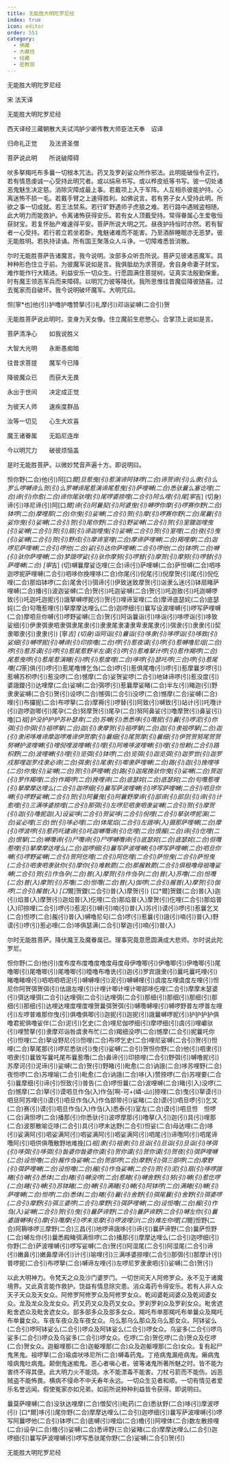 ```yaml
---
title: 无能胜大明陀罗尼经
index: true
icon: editor
order: 551
category:
  - 佛藏
  - 大藏经
  - 经藏
  - 密教部
---
```


  无能胜大明陀罗尼经  

宋 法天译  

无能胜大明陀罗尼经  

西天译经三藏朝散大夫试鸿胪少卿传教大师臣法天奉　诏译  

归命礼正觉　　及法贤圣僧  

菩萨说此明　　所说破障碍  

吠多拏羯吒布多曩一切根本咒法。药叉及罗刹娑众所作邪法。此明能破恒令正行。若有情恳虔诚一心受持此明咒者。或以绢帛书写。或以桦皮纸等书写。彼一切处诸恶鬼魅生决定慈。消除灾障成最上事。若戴项上入于军阵。人互相杀彼能护持。心离迷怖不损一毛。若戴手臂之上速得胜利。如佛说言。若有男子女人受持此明。所欲之事一切成就。若王法禁系。若行旷野遇师子虎狼之难。若行路中遇贼盗相随。此大明力而能救护。令离诸怖获得安乐。若有女人顶戴受持。常得眷属心生爱敬恒获财宝。若复怀胎产难速得平安。菩萨所说大明之咒。昼夜护持恒时亦然。若有智者一心受持。若行若立若坐若卧。鬼魅诸难而不能害。乃至酒醉睡眠亦无恶梦。彼无能胜明。若执持读诵。所有国王聚落众人斗诤。一切障难悉皆消散。  

尔时无能胜菩萨告诸魔言。我今说明。汝部多众听吾所说。菩萨见彼诸恶魔军。具种种形色住立于前。为彼魔军说如是言。我俱胝劫为求菩提。舍自身命妻子财宝。难作能作行大精进。利益安乐一切众生。行愿圆满住菩提树。证真实法殷勤保重。时有魔王领恶军兵而来障碍。以明咒力彼等降伏。我所思惟往昔魔侣降彼随喜。过去冤家而自破坏。我今说明破坏魔军。大明咒曰。  

怛[寧*也]他(引)护噜护噜赞拏(引)礼摩(引)邓诣娑嚩(二合引)贺  

无能胜菩萨说此明时。变身为天女像。住立魔前生悲慜心。合掌顶上说如是言。  

菩萨清净心　　如我说胜义  

大智大光明　　永断愚痴暗  

往昔求菩提　　魔军今已降  

降彼魔众已　　而获大无畏  

永出于世间　　决定成正觉  

为彼天人师　　速疾度群品  

汝等一切见　　心生大欢喜  

魔王诸眷属　　无蹈尼连岸  

今以明咒力　　破彼烦恼盖  

是时无能胜菩萨。以微妙梵音声遍十方。即说明曰。  

怛你野(二合)他(引)阿[口*爾]旦惹曳(引)惹演谛阿钵啰(二合)谛贺谛(引)么隶(引)么罗么啰嚩谛么贺(引)么罗嚩谛尾惹演谛尾惹曳(引)萨哩嚩(二合)悉驮曩么塞讫哩(二合)谛(引)你愈(二合)谛你尾驮哩(引)尾啰婆捺哩(二合引)阿么哩(引)尾[寧*吉] (切身)谛(引)哆尼谛(引)阿[口*爾]谛(引)阿曩契(引)阿婆曳(引)嚩啰你摩(引)啰赛你野(二合)钵啰(二合)摩哩那(二合)你曳(引)娑嚩(二合引)贺(引)摩(引)啰赛你野(二合)尾曩(引)娑你曳(引)娑嚩(二合引)贺(引)尾你野(二合引)野娑嚩(二合引)贺(引)室鑁迦哩曳(引)娑嚩(二合引)贺(引)扇(引)谛迦哩曳(引)娑嚩(二合引)贺(引)室哩(二合)夜(引)曳(引)娑嚩(二合引)贺(引)野戍(引)摩谛室哩(二合)摩谛萨哩嚩(二合)羯哩摩(二合)迦啰尼萨哩嚩(二合引)啰他(二合)娑(引)达你萨哩嚩(二合引)啰他(二合)钵啰(二合)嚩(引)驮你萨哩嚩(二合)梦誐啰娑(引)驮你摩努(引)啰替(引)摩贺(引)摩努(引)啰替(引)萨哩嚩(二合) [寧*吉] (切)嚩曩摩娑讫哩(三合)谛(引)萨哩嚩(二合)萨怛嚩(二合)呬哆迦啰抳萨哩嚩(二合引)呬哆你挽哩哆(二合)你尾(引)倪尾(引)倪摩贺(引)尾(引)倪仡哩(二合)那焰钵啰(二合)尾舍(引)弭谛(引)伊致迷致摩贺(引)诣隶么迷(引)钵扇睹萨哩嚩(二合)播(引)波迦娑嚩(二合)贺(引)吒迦娑嚩(二合)贺(引)吒迦致(引)吒迦嚩啰致(引)吒迦吒迦抳(引)誐拏嚩啰抳(引)贺(引)哩谛室哩(二合)摩谛底瑟姹(二合)底瑟姹(二合)句囕惹哩(引)拏摩摩达哩么(二合)迦啰细(引)曩写设波哩嚩(引)啰写萨哩嚩(二合)摩呬旦你嚩(引)啰野娑嚩(三合)贺(引)阿诣曩诣(引)哆诣(引)哆啰诣(引)哆致娑细(引)伊隶弭隶呬隶弭隶尾隶(引)隶隶尾隶凄隶卑隶尾隶(引)弭隶(引)隶隶(引)契隶唧隶(引)隶隶(引) [寧*吉] (切身)诣阿诣(引)曩诣(引)哆隶(引)哆啰诣(引)哆致(引)娑细(引)嚩啰抳(引)嚩谛(引)印捺噜(二合)啰(引)惹夜谟(引)啰(引)惹嚩噜尼俎(二合)啰(引)惹苏谟(引)啰(引)惹尾惹野半左谟(引)啰(引)惹难拏计啰(引)惹作羯啰(二合)尾惹曳啰(引)惹尾惹演睹(引)啰(引)惹度哩(二合)哆啰(引)瑟吒啰(三合)啰(引)惹尾噜[口*荼]俱(引)啰(引)惹尾噜博乞刍(二合)啰(引)惹俱尾噜(引)啰(引)惹摩曩岁啰(引)惹嚩苏枳啰(引)惹没啰(二合)憾摩(二合)娑贺娑啰(二合引)地钵谛啰(引)惹没度(引)婆誐鑁(引)达哩摩(二合)娑嚩(二合)弭啰(引)惹曩摩娑睹(二合)半左(引)睹迦(引)野隶隶娑嚩(二合引)贺(引)设啰(二合)憾弭(二合引)没啰(二合)憾摩(二合)娑嚩(二合)哩(引)布攞抳(二合)布啰拏(二合)摩褥(引)啰替(引)阿致(引)嚩致(引)站计(引)吒囕计(引)迦啰迦唧(引)尾孕(二合)努摩贺(引)尾孕(二合)努阿鼻娑(引)噜摩贺(引)鼻娑(引)噜[口*祖]护没护护护苏补瑟卑(二合)苏嚩(引)悉悉哆(引)囕抳(引)曩(引)啰泥(引)你弭(引)你弭(引)祖啰拏(二合)迦(引)隶摩贺(引)祖啰拏(二合)迦(引)隶祖啰拏(二合)迦(引)隶闭哆难谛摩迦啰难谛伊贺摩(引)曩细(引)尾贺摩(引)曩细(引)伊贺贺努尾贺贺努嚩护波哩嚩(引)哩倪哩波哩嚩(引)哩(引)阿难哆波哩嚩(引)哩(引)怛赖(二合引)路枳野(二合)波哩嚩(引)哩(引)览弭(引)钵啰(二合)览弭(引)迦览弭(引)迦罗世(引)迦罗戍那哩迦罗戍隶必谛(二合)弭隶(引)尾隶(引)唧隶萨哩嚩(二合)路(引)迦(引)挽哩哆(二合)你曳(引)娑嚩(二合)贺(引)萨哩嚩(合)路(引)迦尾挽驮你曳(引)娑嚩(二合)贺迦(引)罗作羯哩(二合)作羯啰(二合)挽哩谛(二合)底瑟姹(二合)底瑟姹(二合)句囕惹哩(引)拏摩摩达哩么(二合引)迦啰细(引)曩写萨波哩嚩(引)啰写萨哩嚩(二合引)呬旦你嚩(引)啰野娑嚩(二合引)贺(引)阿曩曳(引)阿曩野摩谛(引)部谛(引)部旦(引)谛(引)计愈哩(引)三满哆婆捺哩(二合引)那弭(引)左啰尼呬隶呬隶娑嚩(二合引)贺(引)摩贺(引)迦(引)噜抳迦(入)设娑哆(二合引)贺娑哆(二合引)倪哩(二合引)拏驮啰抳演(二合)娑必哩(三合)世(引)哆必哩(二合)体尾焰(二合引)左誐哆(入)摄那萨哩嚩(二合)摩(引)啰波啰(引)惹药吒建谛(引)吒迦嚩囕谛(引)仡哩(二合)恨赧(二合)谛(引)仡哩(二合)恨拏(二合)嚩囕谛(引)尸囕谛(引)尸啰嚩囕谛(引)底瑟姹(二合)底瑟姹(二合)但囕惹哩(引)拏摩摩达哩么(二合)迦啰细(引)曩写萨波哩嚩(引)啰写萨哩嚩(二合)呬旦你嚩(引)啰野娑嚩(二合引)贺阿仡哩(二合引)阿仡哩(二合引)萨怛曳(二合引)萨怛曳(二合引)呬隶呬隶驮你(引)摩你(引)难敕罽(二合)那赧敕罽(二合引)俱租噜母祖噜娑嚩(二合引)贺(引)作刍孕(二合)普(入)摩贺(引)作刍孕(二合)普(入)苏噜(二合)怛囕(二合)普(入)摩贺(引)苏噜(二合)怛囕(二合)普(入)伽啰(二合引)赧普(入)摩贺(引)伽啰(二合引)赧普(入) [口*爾]贺鑁(二合引)普(入)摩贺(引) [口*爾]贺鑁(二合)普(入)迦(引)焰普(入)摩贺(引)迦焰普(入)仡哩(二合)那焰普(入)摩贺(引)仡哩(二合引)那焰普(入)印捺哩(二合引)啰(引)惹泥(引)嚩(引)喃(引)普(入)苏(引)谟(引)啰(引)惹曩乞叉(二合)怛啰(二合)赧(引)普(入)嚩噜尼句(二合)啰(引)惹曩(引)誐(引)喃(引)普(入)野谟(引)啰(引)惹必哩(二合)哆俱瑟满(二合引)拏迦(引)喃(引)普(入)  

尔时无能胜菩萨。降伏魔王及魔眷属已。理事究竟意愿圆满成大悲师。尔时说此陀罗尼。  

怛你野(二合)他(引)度布度布度噜度噜度母度母伊噜唧(引)伊噜唧(引)伊噜唧(引)尾噜唧(引)尾噜唧(引)尾噜唧(引)曀噜布噜诜(引)迦(引)罗宾誐隶(引)曩吒曩吒哩(引)睹噜睹哩(引)呬呬呬呬泥(引)嚩嚩哩(引)泥(引)嚩嚩哩(引)虞度左哩虞度左哩(引)怛尼你阿贺弭贺弭(引)佉誐左哩(引)计哩计唧计哩计唧部哆仡哩(二合引)摩摩末瑟婆(引)弭达哩弭(二合引)达哩弭(二合引)达哩弭(二合引)那细(引)那细(引)那细(引)那细(引)那细(引)达哩达哩度哩度哩贺曩弭贺弭(引)嚩囕嚩哩(引)嚩啰野普左啰普左哩(引)左啰普难那你曳(引)俱噜俱唧(引)迦抳(引)迦抳(引)誐曩嚩啰抳(引)护护护护俱噜君抳俱噜娑伴(二合)泥(引)乞史(二合)哩尼伽啰细(引)摩啰细(引)虞(引)哩巘驮(引)哩赞拏(引)隶摩邓诣咎虞隶布忙(二合)羯细没啰(二合)憾摩(二合引)抳曩吒你(引)怛哩(二合)拏设野尼(引)怛哩(二合)布啰乞史(二合)哩尼娑嚩(二合引)贺(引)怛哩(二合)拏尾那(引)啰尼悉驮(引)曳(引)娑嚩(二合引)贺怛你野(二合)他(引)呬隶(引)呬隶(引)曩致写曩吒尾布曩惹囕(二合)鼻谛(引)印捺哩(二合引)野弭(引)嚩噜抳(引)苏摩诃(引)泥谛(引)娑嚩(二合)贺(引)野睹(引)毗愈(二合)讷誐(二合)哆苏哩野(二合)夜怛啰(二合)苏哩喻(二合引)毗愈(二合)讷誐(二合)哆(入)赞捺啰(二合)苏哩要(二合引)曩摩细(引)谛(引)怛致(引)普告(二合)啰怛曩(二合)波哩嚩(二合)睹(引入)没啰(二合)憾摩(二合)拏(引)谟呬旦作刍(入)作刍[啊-可+(嶙-山)]捺哩(二合)曳(引)拏谟(引)呬旦阿苏哩(引)谟(引)呬旦作刍(入)作刍部带(引)娑睹(二合)谟(引)呬旦啰(引)乞叉(二合)赛(引)谟(引)呬旦作刍(入)作刍(入)悉泰(引)室左(二合)谟(引)呬旦怛　怛啰(二合)满怛啰(二合)播那(引)你悉驮(引)波啰摩那(引)噜拏(入引)迦(引)具(引)哩那(二合)波那散喻讫哆(二合引)具(引)啰末达野(二合引)怛娑(二合)母达哩(二合)哆(引)娑满阿(引)呬娑满阿(引)呬娑满阿(引)呬娑满阿(引)呬尾(引)谛囕阿(引)呬尾谛囕阿(引)呬供俱囕散野地难挽[口*祖]隶(引)祖隶(引)旦诣(引)旦诣(引)旦诣(引)哆弭(引)哆弭(引)哆弭(引)昝婆你昝婆你谟(引)贺你谟(引)贺你谟(引)贺夜(引)弭萨哩嚩(二合)设怛噜(二合)赧作刍娑嚩(二合)贺部啰(二合)摩野(引)弭三部啰(二合)摩野(引)弭萨哩嚩(二合)设怛噜(二合)赧(引)作刍娑嚩(二合引)贺(引)泥(引)扇(引)哆啰誐睹(引)嚩(引)悉体(二合)睹(引)嚩没啰(二合)惹睹(引)嚩舍野(引)努(引)嚩(引)惹仡啰(二合)睹(引)嚩(引)苏钵睹(二合)嚩(引)满睹(引)嚩(引)阿钵啰(二合)满睹(引)嚩(引)萨哩嚩(二合)怛啰(二合)悉体(二合)睹(引)曩(引)舍野(引)弭尾曩(引)舍野(引)弭婆啰(二合引)摩野(引)弭三婆啰(二合引)摩野(引)弭萨哩嚩(二合)设怛噜(二合)赧(引)作刍(入)娑嚩(二合引)贺(引)曳(引)曩萨谛野(二合引)曩萨谛野(二合引)嚩左你(引)曩婆誐嚩哆(引)摩(引)囕摩(引)啰末览摩(引)啰波哩沙(二合)难左你哩[口*爾]怛野(二合)阿耨哆啰三摩野(二合)三昌(引)地啰谛誐哆(引)谛(引)曩萨谛野(二合)曩萨怛野(二合)嚩左你(引)曩悉殿睹弭满怛啰(二合)播那(引)摩摩达哩么(二合引)迦啰细(引)你野(二合)萨波哩嚩(引)啰写娑嚩(二合)贺(引)阿湿尾(二合引)阿湿尾(二合引)谛(引)嫩鼻(引)嫩鼻摩谛(引)计(引)喻哩(引)三满哆婆捺哩(二合引)那弭(引)那摩计(引)普啰抳(二合引)布啰拏(二合)嚩谛左哩(引)左啰尼罗隶隶呬(引)娑嚩(二合)贺(引)  

以此大明神力。令梵天之众及沙门婆罗门。一切世间天人阿修罗众。永不见于诸魔境界。又此真言能作救护。饶益有情息除灾患。消众毒药令得安乐。若有人非人众天子天众及天女众。阿修罗阿修罗众及阿修罗女众。乾闼婆乾闼婆众及乾闼婆女众。龙及龙众及龙女众。药叉药叉众及药叉女众。罗刹罗刹众及罗刹女众。毗舍遮毗舍遮众及毗舍遮女众。部多部多众及部多女众。羯吒布单那羯吒布单曩众及羯吒布单曩女众。车夜车夜众及车夜女众。乌么那乌么那众及乌么那女众。阿钵娑么(二合引)啰阿钵娑么(二合引)啰众及阿钵娑么(二合引)啰女众。乌娑多(二合引)啰乌娑多(二合引)啰众及乌娑多(二合引)啰女众。仡啰(二合)贺仡啰(二合)贺众及仡啰(二合)贺女众。迦躯哩那(二合)迦躯哩那(二合)众及迦躯哩那(二合)女众。复有起尸鬼黑鬼。祖啰拏(二合)瑜虞吠哆尼所(二合)嚩毒药鬼。丁疮病鬼漏疮病鬼。癞病鬼噎病鬼吐病鬼。颠倒鬼迷痴鬼。恶心者嗔心者。彼等诸鬼所著所魅之时。皆不能为害终不得其便。此大明力火不能烧。水不能漂毒不能害。刀杖弓箭而不能伤。凶恶贼盗不能怖畏。横病不侵命不中夭寿年永远。一切众生见者和顺。一切有情见者爱乐名誉远闻。假使冤家亦如兄弟。如前所说种种利益皆令获得。即说明曰。  

曩莫萨哩嚩(二合)没驮达哩摩(二合)僧契(引)毗药(二合)悉驮野(二合)哆(引)摩波啰(引) [口*爾]哆(引)尾你野(二合)摩摩达哩么(二合引)迦啰细(引)曩写萨波哩嚩(引)啰写阿曩啰他(二合引)钵啰(二合)底嚩(引)哩焰(二合)檐(引)阿哩体(二合)数左散捺哩(二合)设孕(二合)檐(引)娑嚩(二合)悉谛野(三合)娑睹(二合)摩摩达哩么(二合引)迦啰细(引)曩写萨波哩嚩(引)啰写悉驮尾你野(二合)娑嚩(二合引)贺(引)  

无能胜大明陀罗尼经  
